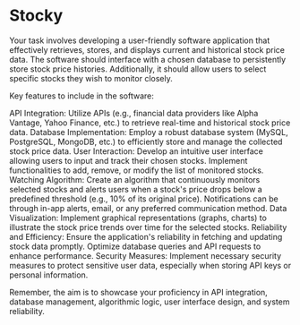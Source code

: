 # Stocky
Your task involves developing a user-friendly software application that effectively retrieves, stores, and displays current and historical stock price data. The software should interface with a chosen database to persistently store stock price histories. Additionally, it should allow users to select specific stocks they wish to monitor closely.

Key features to include in the software:

API Integration: Utilize APIs (e.g., financial data providers like Alpha Vantage, Yahoo Finance, etc.) to retrieve real-time and historical stock price data. Database Implementation: Employ a robust database system (MySQL, PostgreSQL, MongoDB, etc.) to efficiently store and manage the collected stock price data. User Interaction: Develop an intuitive user interface allowing users to input and track their chosen stocks. Implement functionalities to add, remove, or modify the list of monitored stocks. Watching Algorithm: Create an algorithm that continuously monitors selected stocks and alerts users when a stock's price drops below a predefined threshold (e.g., 10% of its original price). Notifications can be through in-app alerts, email, or any preferred communication method. Data Visualization: Implement graphical representations (graphs, charts) to illustrate the stock price trends over time for the selected stocks. Reliability and Efficiency: Ensure the application's reliability in fetching and updating stock data promptly. Optimize database queries and API requests to enhance performance. Security Measures: Implement necessary security measures to protect sensitive user data, especially when storing API keys or personal information.

Remember, the aim is to showcase your proficiency in API integration, database management, algorithmic logic, user interface design, and system reliability.
